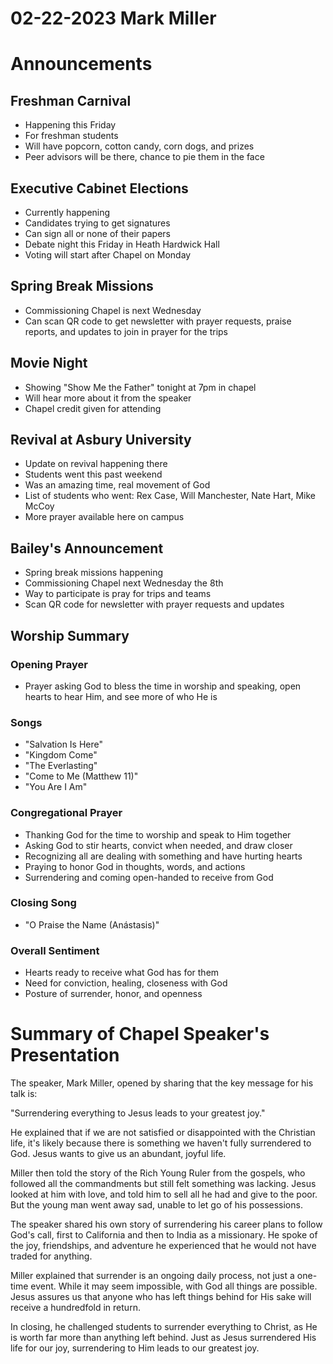 # 02-22-2023 Mark Miller



# Announcements

## Freshman Carnival
- Happening this Friday
- For freshman students
- Will have popcorn, cotton candy, corn dogs, and prizes
- Peer advisors will be there, chance to pie them in the face

## Executive Cabinet Elections
- Currently happening 
- Candidates trying to get signatures
- Can sign all or none of their papers
- Debate night this Friday in Heath Hardwick Hall
- Voting will start after Chapel on Monday

## Spring Break Missions
- Commissioning Chapel is next Wednesday
- Can scan QR code to get newsletter with prayer requests, praise reports, and updates to join in prayer for the trips

## Movie Night
- Showing "Show Me the Father" tonight at 7pm in chapel
- Will hear more about it from the speaker
- Chapel credit given for attending

## Revival at Asbury University
- Update on revival happening there 
- Students went this past weekend
- Was an amazing time, real movement of God
- List of students who went: Rex Case, Will Manchester, Nate Hart, Mike McCoy
- More prayer available here on campus

## Bailey's Announcement
- Spring break missions happening
- Commissioning Chapel next Wednesday the 8th
- Way to participate is pray for trips and teams
- Scan QR code for newsletter with prayer requests and updates


## Worship Summary

### Opening Prayer
- Prayer asking God to bless the time in worship and speaking, open hearts to hear Him, and see more of who He is

### Songs 
- "Salvation Is Here" 
- "Kingdom Come"
- "The Everlasting"
- "Come to Me (Matthew 11)"
- "You Are I Am"

### Congregational Prayer
- Thanking God for the time to worship and speak to Him together
- Asking God to stir hearts, convict when needed, and draw closer
- Recognizing all are dealing with something and have hurting hearts
- Praying to honor God in thoughts, words, and actions
- Surrendering and coming open-handed to receive from God

### Closing Song
- "O Praise the Name (Anástasis)"

### Overall Sentiment
- Hearts ready to receive what God has for them
- Need for conviction, healing, closeness with God
- Posture of surrender, honor, and openness


# Summary of Chapel Speaker's Presentation

The speaker, Mark Miller, opened by sharing that the key message for his talk is: 

"Surrendering everything to Jesus leads to your greatest joy." 

He explained that if we are not satisfied or disappointed with the Christian life, it's likely because there is something we haven't fully surrendered to God. Jesus wants to give us an abundant, joyful life. 

Miller then told the story of the Rich Young Ruler from the gospels, who followed all the commandments but still felt something was lacking. Jesus looked at him with love, and told him to sell all he had and give to the poor. But the young man went away sad, unable to let go of his possessions. 

The speaker shared his own story of surrendering his career plans to follow God's call, first to California and then to India as a missionary. He spoke of the joy, friendships, and adventure he experienced that he would not have traded for anything. 

Miller explained that surrender is an ongoing daily process, not just a one-time event. While it may seem impossible, with God all things are possible. Jesus assures us that anyone who has left things behind for His sake will receive a hundredfold in return. 

In closing, he challenged students to surrender everything to Christ, as He is worth far more than anything left behind. Just as Jesus surrendered His life for our joy, surrendering to Him leads to our greatest joy.
